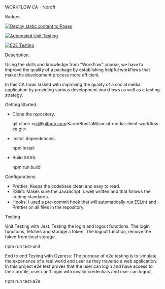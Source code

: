 WORKFLOW CA - Noroff

Badges.

[![Deploy static content to Pages](https://github.com/KarenBonillaM/social-media-client-workflow-ca/actions/workflows/pages.yml/badge.svg)](https://github.com/KarenBonillaM/social-media-client-workflow-ca/actions/workflows/pages.yml)

[![Automated Unit Testing](https://github.com/KarenBonillaM/social-media-client-workflow-ca/actions/workflows/unit-test.yml/badge.svg?branch=workflow)](https://github.com/KarenBonillaM/social-media-client-workflow-ca/actions/workflows/unit-test.yml)

[![E2E Testing](https://github.com/jakotide/social-media-client/actions/workflows/e2e-testing.yml/badge.svg?branch=workflow)](https://github.com/jakotide/social-media-client/actions/workflows/e2e-testing.yml)

Description.

Using the skills and knowledge from "Workflow" course, we have to improve the quality of a package by establishing helpful workflows that make the development process more efficient.

In this CA I was tasked with improving the quality of a social media application by providing various development workflows as well as a testing strategy.

Getting Started.

- Clone the repository.

  git clone <git@github.com:KarenBonillaM/social-media-client-workflow-ca.git>

- Install dependencies.

  npm install

- Build SASS.

  npm run build

Configurations.

- Prettier: Keeps the codebase clean and easy to read.
- ESlint: Makes sure the JavaScript is well written and that follows the coding standards.
- Hooks: I used a pre-commit hook that will automatically run ESLint and Prettier on all files in the repository.

Testing

Unit Testing with Jest.
Testing the login and logout functions. The login functions, fetches and storage a token. The logout function, remove the token from local storage.

npm run test-unit

End to end Testing with Cypress:
The purpose of e2e testing is to simulate the experience of a real world end user as they traverse a web application. In this project e2e test proves that the user can login and have access to their profile, user can't login with invalid credentials and user can logout.

npm run test-e2e
